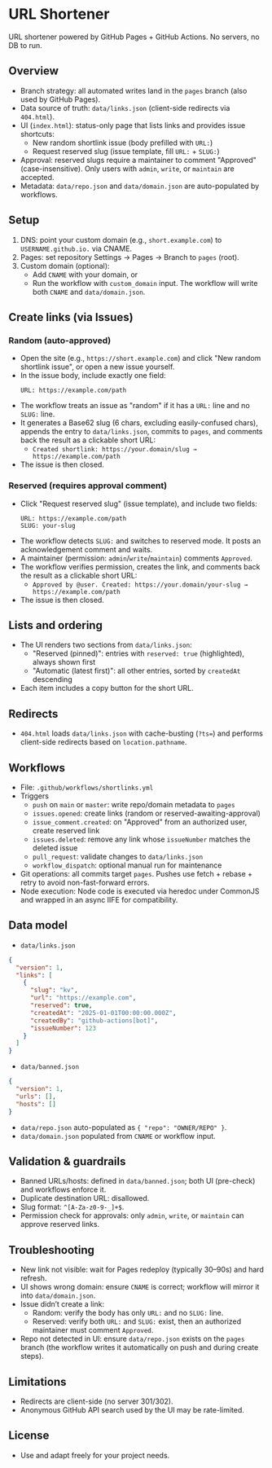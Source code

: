 # URL Shortener

URL shortener powered by GitHub Pages + GitHub Actions. No servers, no DB to run.

## Overview
- Branch strategy: all automated writes land in the `pages` branch (also used by GitHub Pages).
- Data source of truth: `data/links.json` (client-side redirects via `404.html`).
- UI (`index.html`): status-only page that lists links and provides issue shortcuts:
  - New random shortlink issue (body prefilled with `URL:`)
  - Request reserved slug (issue template, fill `URL:` + `SLUG:`)
- Approval: reserved slugs require a maintainer to comment "Approved" (case-insensitive). Only users with `admin`, `write`, or `maintain` are accepted.
- Metadata: `data/repo.json` and `data/domain.json` are auto-populated by workflows.

## Setup
1) DNS: point your custom domain (e.g., `short.example.com`) to `USERNAME.github.io.` via CNAME.
2) Pages: set repository Settings → Pages → Branch to `pages` (root).
3) Custom domain (optional):
   - Add `CNAME` with your domain, or
   - Run the workflow with `custom_domain` input. The workflow will write both `CNAME` and `data/domain.json`.

## Create links (via Issues)
### Random (auto-approved)
- Open the site (e.g., `https://short.example.com`) and click "New random shortlink issue", or open a new issue yourself.
- In the issue body, include exactly one field:
  ```text
  URL: https://example.com/path
  ```
- The workflow treats an issue as "random" if it has a `URL:` line and no `SLUG:` line.
- It generates a Base62 slug (6 chars, excluding easily-confused chars), appends the entry to `data/links.json`, commits to `pages`, and comments back the result as a clickable short URL:
  - `Created shortlink: https://your.domain/slug → https://example.com/path`
- The issue is then closed.

### Reserved (requires approval comment)
- Click "Request reserved slug" (issue template), and include two fields:
  ```text
  URL: https://example.com/path
  SLUG: your-slug
  ```
- The workflow detects `SLUG:` and switches to reserved mode. It posts an acknowledgement comment and waits.
- A maintainer (permission: `admin`/`write`/`maintain`) comments `Approved`.
- The workflow verifies permission, creates the link, and comments back the result as a clickable short URL:
  - `Approved by @user. Created: https://your.domain/your-slug → https://example.com/path`
- The issue is then closed.

## Lists and ordering
- The UI renders two sections from `data/links.json`:
  - "Reserved (pinned)": entries with `reserved: true` (highlighted), always shown first
  - "Automatic (latest first)": all other entries, sorted by `createdAt` descending
- Each item includes a copy button for the short URL.

## Redirects
- `404.html` loads `data/links.json` with cache-busting (`?ts=`) and performs client-side redirects based on `location.pathname`.

## Workflows
- File: `.github/workflows/shortlinks.yml`
- Triggers
  - `push` on `main` or `master`: write repo/domain metadata to `pages`
  - `issues.opened`: create links (random or reserved-awaiting-approval)
  - `issue_comment.created`: on "Approved" from an authorized user, create reserved link
  - `issues.deleted`: remove any link whose `issueNumber` matches the deleted issue
  - `pull_request`: validate changes to `data/links.json`
  - `workflow_dispatch`: optional manual run for maintenance
- Git operations: all commits target `pages`. Pushes use fetch + rebase + retry to avoid non-fast-forward errors.
- Node execution: Node code is executed via heredoc under CommonJS and wrapped in an async IIFE for compatibility.

## Data model
- `data/links.json`
```json
{
  "version": 1,
  "links": [
    {
      "slug": "kv",
      "url": "https://example.com",
      "reserved": true,
      "createdAt": "2025-01-01T00:00:00.000Z",
      "createdBy": "github-actions[bot]",
      "issueNumber": 123
    }
  ]
}
```
- `data/banned.json`
```json
{
  "version": 1,
  "urls": [],
  "hosts": []
}
```
- `data/repo.json` auto-populated as `{ "repo": "OWNER/REPO" }`.
- `data/domain.json` populated from `CNAME` or workflow input.

## Validation & guardrails
- Banned URLs/hosts: defined in `data/banned.json`; both UI (pre-check) and workflows enforce it.
- Duplicate destination URL: disallowed.
- Slug format: `^[A-Za-z0-9-_]+$`.
- Permission check for approvals: only `admin`, `write`, or `maintain` can approve reserved links.

## Troubleshooting
- New link not visible: wait for Pages redeploy (typically 30–90s) and hard refresh.
- UI shows wrong domain: ensure `CNAME` is correct; workflow will mirror it into `data/domain.json`.
- Issue didn’t create a link:
  - Random: verify the body has only `URL:` and no `SLUG:` line.
  - Reserved: verify both `URL:` and `SLUG:` exist, then an authorized maintainer must comment `Approved`.
- Repo not detected in UI: ensure `data/repo.json` exists on the `pages` branch (the workflow writes it automatically on push and during create steps).

## Limitations
- Redirects are client-side (no server 301/302).
- Anonymous GitHub API search used by the UI may be rate-limited.

## License
- Use and adapt freely for your project needs.


